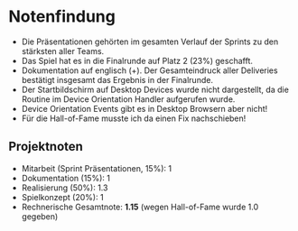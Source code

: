 # Notenfindung

- Die Präsentationen gehörten im gesamten Verlauf der Sprints zu den stärksten aller Teams.
- Das Spiel hat es in die Finalrunde auf Platz 2 (23%) geschafft.
- Dokumentation auf englisch (+). Der Gesamteindruck aller Deliveries bestätigt insgesamt das Ergebnis in der Finalrunde.
- Der Startbildschirm auf Desktop Devices wurde nicht dargestellt, da die Routine im Device Orientation Handler aufgerufen wurde.
- Device Orientation Events gibt es in Desktop Browsern aber nicht!
- Für die Hall-of-Fame musste ich da einen Fix nachschieben!

## Projektnoten

- Mitarbeit (Sprint Präsentationen, 15%): 1
- Dokumentation (15%): 1
- Realisierung (50%): 1.3
- Spielkonzept (20%): 1
- Rechnerische Gesamtnote: **1.15** (wegen Hall-of-Fame wurde 1.0 gegeben)
